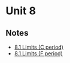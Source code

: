 # Unit 8

## Notes

- <a href="../notes/PCHA_8.1_Limits_C.pdf">8.1 Limits (C period)</a>
- <a href="../notes/PCHA_8.1_Limits_F.pdf">8.1 Limits (F period)</a>

